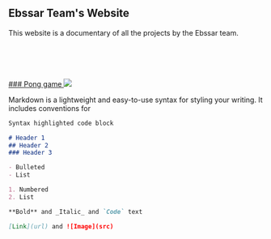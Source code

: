 ## Ebssar Team's Website

This website is a documentary of all the projects by the Ebssar team.

<br>
<br>
<br>
<br>


<a href="/pong.md">
### Pong game
</a>

<a href="/pong.md">
<img src="/pong.png">
</a>


Markdown is a lightweight and easy-to-use syntax for styling your writing. It includes conventions for

```markdown
Syntax highlighted code block

# Header 1
## Header 2
### Header 3

- Bulleted
- List

1. Numbered
2. List

**Bold** and _Italic_ and `Code` text

[Link](url) and ![Image](src)
```